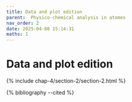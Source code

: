 ```yaml
---
title: Data and plot edition
parent:  Physico-chemical analysis in atomes
nav_order: 2
date: 2025-04-08 15:14:31
maths: 1
---
```


# Data and plot edition


{% include chap-4/section-2/section-2.html %}

{% bibliography --cited %}

